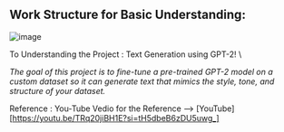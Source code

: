 ## Work Structure for Basic Understanding:

![image](https://github.com/user-attachments/assets/94857680-b05a-4282-9831-22418da7c4a6)

To Understanding the Project : Text Generation using GPT-2! \

*The goal of this project is to fine-tune a pre-trained GPT-2 model on a custom dataset so it can generate text that mimics the style, tone, and structure of your dataset.*

Reference : You-Tube Vedio for the Reference --> [YouTube][https://youtu.be/TRq20jiBH1E?si=tH5dbeB6zDU5uwg_]
